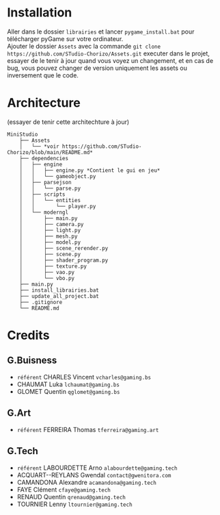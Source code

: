 # Installation
Aller dans le dossier `librairies` et lancer `pygame_install.bat` pour télécharger pyGame sur votre ordinateur.  
Ajouter le dossier `Assets` avec la commande `git clone https://github.com/STudio-Chorizo/Assets.git` executer dans le projet, essayer de le tenir à jour quand vous voyez un changement, et en cas de bug, vous pouvez changer de version uniquement les assets ou inversement que le code.  

# Architecture
(essayer de tenir cette architechture à jour)
```
MiniStudio
    ├── Assets
    │   └── *voir https://github.com/STudio-Chorizo/blob/main/README.md*
    ├── dependencies
    │   ├── engine
    │   │   ├── engine.py *Contient le gui en jeu*
    │   │   └── gameobject.py
    │   ├── parsejson
    │   │   └── parse.py
    │   ├── scripts
    │   │   └── entities
    │   │       └── player.py
    │   └── moderngl
    │       ├── main.py
    │       ├── camera.py
    │       ├── light.py
    │       ├── mesh.py
    │       ├── model.py
    │       ├── scene_rerender.py
    │       ├── scene.py
    │       ├── shader_program.py
    │       ├── texture.py
    │       ├── vao.py
    │       └── vbo.py
    ├── main.py
    ├── install_librairies.bat
    ├── update_all_project.bat
    ├── .gitignore
    └── README.md
```

# Credits
## G.Buisness
- `référent` CHARLES Vincent `vcharles@gaming.bs`
- CHAUMAT Luka `lchaumat@gaming.bs`
- GLOMET Quentin `qglomet@gaming.bs`
## G.Art
- `référent` FERREIRA Thomas `tferreira@gaming.art`
## G.Tech
- `référent` LABOURDETTE Arno `alabourdette@gaming.tech`
- ACQUART--REYLANS Gwendal `contact@gwenitora.com`
- CAMANDONA Alexandre `acamandona@gaming.tech`
- FAYE Clément `cfaye@gaming.tech`
- RENAUD Quentin `qrenaud@gaming.tech`
- TOURNIER Lenny `ltournier@gaming.tech`